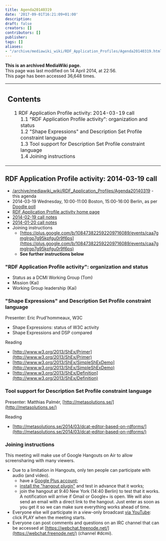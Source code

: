 ```yaml
---
title: Agenda20140319
date: '2017-09-01T16:21:09+01:00'
description: 
draft: false
creators: []
contributors: []
publisher: 
tags: []
aliases:
- "/archive/mediawiki_wiki/RDF_Application_Profiles/Agenda20140319.html"
---
```


 **This is an archived MediaWiki page.**  
This page was last modified on 14 April 2014, at 22:56.  
This page has been accessed 36,648 times.

<table id="toc" class="toc">
  <tr>
    <td>
      <div id="toctitle">
        <h2>Contents</h2>
      </div>
      <ul>
        <li class="toclevel-1 tocsection-1">
          <a href="#RDF_Application_Profile_activity:_2014-03-19_call"><span class="tocnumber">1</span> <span class="toctext">RDF Application Profile activity: 2014-03-19 call</span></a>
          <ul>
            <li class="toclevel-2 tocsection-2"><a href="#.22RDF_Application_Profile_activity.22:_organization_and_status"><span class="tocnumber">1.1</span> <span class="toctext">"RDF Application Profile activity": organization and status</span></a></li>
            <li class="toclevel-2 tocsection-3"><a href="#.22Shape_Expressions.22_and_Description_Set_Profile_constraint_language"><span class="tocnumber">1.2</span> <span class="toctext">"Shape Expressions" and Description Set Profile constraint language</span></a></li>
            <li class="toclevel-2 tocsection-4"><a href="#Tool_support_for_Description_Set_Profile_constraint_language"><span class="tocnumber">1.3</span> <span class="toctext">Tool support for Description Set Profile constraint language</span></a></li>
            <li class="toclevel-2 tocsection-5"><a href="#Joining_instructions"><span class="tocnumber">1.4</span> <span class="toctext">Joining instructions</span></a></li>
          </ul>
        </li>
      </ul>
    </td>
  </tr>
</table>

## RDF Application Profile activity: 2014-03-19 call 

- [/archive/mediawiki_wiki/RDF\_Application\_Profiles/Agenda20140319](/archive/mediawiki_wiki/RDF_Application_Profiles/Agenda20140319) - this agenda
- 2014-03-19 Wednesday, 10:00-11:00 Boston, 15:00-16:00 Berlin, as per [Doodle poll](http://doodle.com/ms7883tgxnepy4nt)
- [RDF Application Profile activity home page](/index.php?title=RDF_Application_Profiles&action=edit&redlink=1 "RDF\_Application\_Profiles (page does not exist)")
- [2014-02-19 call notes](/index.php?title=RDF_Application_Profiles/Minutes20140219&action=edit&redlink=1 "RDF\_Application\_Profiles/Minutes20140219 (page does not exist)")
- [2014-01-20 call notes](/index.php?title=RDF_Application_Profiles/Minutes20140120&action=edit&redlink=1 "RDF\_Application\_Profiles/Minutes20140120 (page does not exist)")
- Joining instructions
  - [https://plus.google.com/b/108473822592209716089/events/caa7gmglrgp7g95kpfgu0r9f6ps](https://plus.google.com/b/108473822592209716089/events/caa7gmglrgp7g95kpfgu0r9f6ps)
  - **See further instructions below**

### "RDF Application Profile activity": organization and status 

- Status as a DCMI Working Group (Tom)
- Mission (Kai)
- Working Group leadership (Kai)

### "Shape Expressions" and Description Set Profile constraint language 

Presenter: Eric Prud'hommeaux, W3C

- Shape Expressions: status of W3C activity
- Shape Expressions and DSP compared

Reading

- [http://www.w3.org/2013/ShEx/Primer](http://www.w3.org/2013/ShEx/Primer)
- [http://www.w3.org/2013/ShEx/SimpleShExDemo](http://www.w3.org/2013/ShEx/SimpleShExDemo)
- [http://www.w3.org/2013/ShEx/Definition](http://www.w3.org/2013/ShEx/Definition)

### Tool support for Description Set Profile constraint language 

Presenter: Matthias Palmér, [http://metasolutions.se/](http://metasolutions.se/)

Reading

- [http://metasolutions.se/2014/03/dcat-editor-based-on-rdforms/](http://metasolutions.se/2014/03/dcat-editor-based-on-rdforms/)

### Joining instructions 

This meeting will make use of Google Hangouts on Air to allow screensharing with many viewers.

- Due to a limitation in Hangouts, only ten people can participate with audio (and video). 
  - have a [Google Plus account](https://plus.google.com/);
  - [install the "hangout plugin"](http://plus.google.com/hangouts/_) and test in advance that it works;
  - join the hangout at 9:40 New York (14:40 Berlin) to test that it works. A notification will arrive if Gmail or Google+ is open. We will also send an email with a direct link to the hangout. Just enter as soon as you get it so we can make sure everything works ahead of time.
- Everyone else will participate in a view-only broadcast [via YouTube](https://plus.google.com/b/108473822592209716089/events/caa7gmglrgp7g95kpfgu0r9f6ps): click PLAY when the meeting starts.
- Everyone can post comments and questions on an IRC channel that can be accessed at [https://webchat.freenode.net/](https://webchat.freenode.net/) (channel #dcmi).

